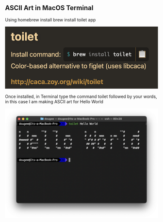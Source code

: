 ## ASCII Art in MacOS Terminal

Using homebrew install brew install toilet app

![Homebrew Toilet Install](/docs/assets/images/brew-toilet.png)

Once installed, in Terminal type the command toilet followed by your words, in this case I am making ASCII art for Hello World



![Hello World Terminal](/docs/assets/images/toilet-terminal.png)
